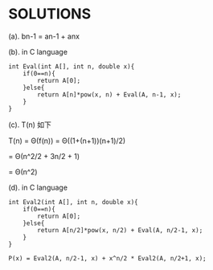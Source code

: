 SOLUTIONS
=========
(a). bn-1 = an-1 + anx

(b). in C language

    int Eval(int A[], int n, double x){
        if(0==n){
            return A[0];
        }else{
            return A[n]*pow(x, n) + Eval(A, n-1, x);
        }
    }

(c). T(n) 如下

T(n) = Θ(f(n)) = Θ((1+(n+1))(n+1)/2)

= Θ(n^2/2 + 3n/2 + 1)

= Θ(n^2)

(d). in C language

    int Eval2(int A[], int n, double x){
        if(0==n){
            return A[0];
        }else{
            return A[n/2]*pow(x, n/2) + Eval(A, n/2-1, x);
        }
    }
    
    P(x) = Eval2(A, n/2-1, x) + x^n/2 * Eval2(A, n/2+1, x);

